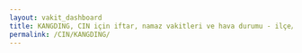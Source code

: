 ```yaml
---
layout: vakit_dashboard
title: KANGDING, CIN için iftar, namaz vakitleri ve hava durumu - ilçe/eyalet seç
permalink: /CIN/KANGDING/
---
```


<script type="text/javascript">
  var GLOBAL_COUNTRY = 'CIN';
  var GLOBAL_CITY = 'KANGDING';
  var GLOBAL_STATE = '';
  var lat = 72;
  var lon = 21;
</script>
